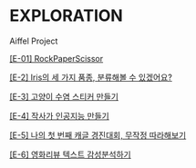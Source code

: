 # EXPLORATION
Aiffel Project

[[E-01] RockPaperScissor](https://github.com/kongdonghwi/EXPLORATION/blob/9cde3cd74c3270a1d4bfa9697142950029e6dedd/%5BE-01%5DRockPaperScissor.ipynb)

[[E-2] Iris의 세 가지 품종, 분류해볼 수 있겠어요?](https://github.com/kongdonghwi/EXPLORATION/tree/main/%5BE-2%5D)

[[E-3] 고양이 수염 스티커 만들기](https://github.com/kongdonghwi/EXPLORATION/blob/fa7ac9b5e0ab10e5052ef52b738df8d1c848d746/%5BE-3%5D%20%EA%B3%A0%EC%96%91%EC%9D%B4%20%EC%88%98%EC%97%BC%20%EC%8A%A4%ED%8B%B0%EC%BB%A4%20%EB%A7%8C%EB%93%A4%EA%B8%B0.ipynb)

[[E-4] 작사가 인공지능 만들기](https://github.com/kongdonghwi/EXPLORATION/blob/6c9475ecbfbf0025e1ea07f0e9a4ee535b4523e4/%5BE-4%5D%EC%9E%91%EC%82%AC%EA%B0%80%20%EC%9D%B8%EA%B3%B5%EC%A7%80%EB%8A%A5%20%EB%A7%8C%EB%93%A4%EA%B8%B0.ipynb)

[[E-5] 나의 첫 번째 캐글 경진대회, 무작정 따라해보기](https://github.com/kongdonghwi/EXPLORATION/blob/6c9475ecbfbf0025e1ea07f0e9a4ee535b4523e4/%5BE-5%5D%EB%82%98%EC%9D%98%20%EC%B2%AB%20%EB%B2%88%EC%A7%B8%20%EC%BA%90%EA%B8%80%20%EA%B2%BD%EC%A7%84%EB%8C%80%ED%9A%8C,%20%EB%AC%B4%EC%9E%91%EC%A0%95%20%EB%94%B0%EB%9D%BC%ED%95%B4%EB%B3%B4%EA%B8%B0.ipynb)

[[E-6] 영화리뷰 텍스트 감성분석하기](https://github.com/kongdonghwi/EXPLORATION/blob/6c9475ecbfbf0025e1ea07f0e9a4ee535b4523e4/%5BE-6%5D%20%EC%98%81%ED%99%94%EB%A6%AC%EB%B7%B0%20%ED%85%8D%EC%8A%A4%ED%8A%B8%20%EA%B0%90%EC%84%B1%EB%B6%84%EC%84%9D%ED%95%98%EA%B8%B0.ipynb)
